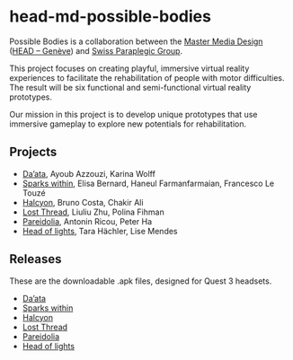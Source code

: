 # head-md-possible-bodies
Possible Bodies is a collaboration between the [Master Media Design](https://www.hesge.ch/head/en/programs-research/master-arts-media-design) ([HEAD – Genève](https://www.hesge.ch/head/en/)) and [Swiss Paraplegic Group](https://www.paraplegie.ch/en/).

This project focuses on creating playful, immersive virtual reality experiences to facilitate the rehabilitation of people with motor difficulties. The result will be six functional and semi-functional virtual reality prototypes.

Our mission in this project is to develop unique prototypes that use immersive gameplay to explore new potentials for rehabilitation.

## Projects
- [Da’ata](), Ayoub Azzouzi, Karina Wolff
- [Sparks within](), Elisa Bernard, Haneul Farmanfarmaian, Francesco Le Touzé
- [Halcyon](), Bruno Costa, Chakir Ali
- [Lost Thread](), Liuliu Zhu, Polina Fihman
- [Pareidolia](), Antonin Ricou, Peter Ha
- [Head of lights](), Tara Hächler, Lise Mendes

## Releases
These are the downloadable .apk files, designed for Quest 3 headsets.

- [Da’ata]()
- [Sparks within]()
- [Halcyon]()
- [Lost Thread]()
- [Pareidolia]()
- [Head of lights]()

